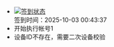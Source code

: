 - [![签到状态](https://github.com/womade/Cloud189-Actions/actions/workflows/main.yml/badge.svg?branch=main)](https://github.com/womade/Cloud189-Actions/actions/workflows/main.yml) <br> 签到时间：2025-10-03 00:43:37
- 开始执行帐号1
- 设备ID不存在，需要二次设备校验
